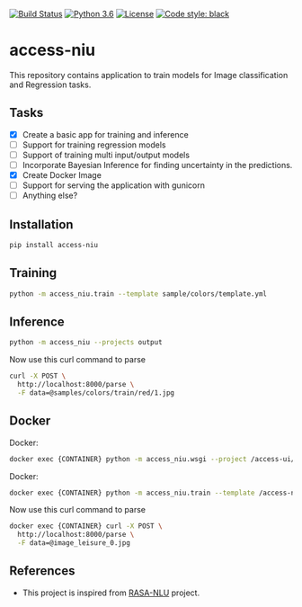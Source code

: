 [![Build Status](https://travis-ci.org/accessai/access-niu.svg?branch=master)](https://travis-ci.org/accessai/access-niu)
[![Python 3.6](https://img.shields.io/badge/python-3.6-blue.svg)](https://www.python.org/downloads/release/python-360/)
[![License](https://img.shields.io/badge/License-Apache%202.0-blue.svg)](https://opensource.org/licenses/Apache-2.0)
[![Code style: black](https://img.shields.io/badge/code%20style-black-000000.svg)](https://github.com/ambv/black)
# access-niu
This repository contains application to train models for Image classification and Regression tasks.

## Tasks
- [x] Create a basic app for training and inference
- [ ] Support for training regression models
- [ ] Support of training multi input/output models
- [ ] Incorporate Bayesian Inference for finding uncertainty in the predictions.
- [x] Create Docker Image
- [ ] Support for serving the application with gunicorn
- [ ] Anything else? 

## Installation
```bash
pip install access-niu
```

## Training
```bash
python -m access_niu.train --template sample/colors/template.yml
```

## Inference
```bash
python -m access_niu --projects output
```
Now use this curl command to parse
```bash
curl -X POST \
  http://localhost:8000/parse \
  -F data=@samples/colors/train/red/1.jpg
```

## Docker
Docker:
```bash
docker exec {CONTAINER} python -m access_niu.wsgi --project /access-ui/access_ui/sample_project
```
Docker:
```bash
docker exec {CONTAINER} python -m access_niu.train --template /access-niu/access_niu/sample/sample_template.yml
```
Now use this curl command to parse
```bash
docker exec {CONTAINER} curl -X POST \
  http://localhost:8000/parse \
  -F data=@image_leisure_0.jpg
```

## References
- This project is inspired from [RASA-NLU](https://github.com/RasaHQ/rasa) project.
